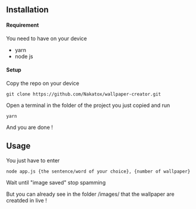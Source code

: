 ## Installation
#### Requirement

You need to have on your device

 - yarn
 - node js

#### Setup

Copy the repo on your device 

```
git clone https://github.com/Nakatox/wallpaper-creator.git
```

Open a terminal in the folder of the project you just copied and run

```
yarn
```
 And you are done !

## Usage

You just have to enter 
```
node app.js {the sentence/word of your choice}, {number of wallpaper}
```

Wait until "image saved" stop spamming

But you can already see in the folder /images/ that the wallpaper are creatded in live !
